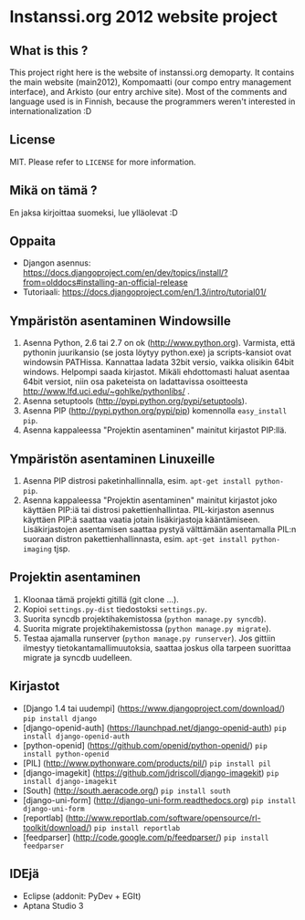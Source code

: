 Instanssi.org 2012 website project
==================================

What is this ?
--------------
This project right here is the website of instanssi.org demoparty. It contains the main website (main2012),
Kompomaatti (our compo entry management interface), and Arkisto (our entry archive site). Most
of the comments and language used is in Finnish, because the programmers weren't interested in 
internationalization :D

License
-------
MIT. Please refer to `LICENSE` for more information.

Mikä on tämä ?
--------------
En jaksa kirjoittaa suomeksi, lue ylläolevat :D

Oppaita
-------
* Djangon asennus: https://docs.djangoproject.com/en/dev/topics/install/?from=olddocs#installing-an-official-release
* Tutoriaali: https://docs.djangoproject.com/en/1.3/intro/tutorial01/

Ympäristön asentaminen Windowsille
----------------------------------
1. Asenna Python, 2.6 tai 2.7 on ok (http://www.python.org). Varmista, että pythonin juurikansio (se josta löytyy python.exe)
   ja scripts-kansiot ovat windowsin PATHissa. Kannattaa ladata 32bit versio, vaikka olisikin 64bit windows. Helpompi saada
   kirjastot. Mikäli ehdottomasti haluat asentaa 64bit versiot, niin osa paketeista on ladattavissa osoitteesta 
   http://www.lfd.uci.edu/~gohlke/pythonlibs/ .
2. Asenna setuptools (http://pypi.python.org/pypi/setuptools). 
3. Asenna PIP (http://pypi.python.org/pypi/pip) komennolla `easy_install pip`.
4. Asenna kappaleessa "Projektin asentaminen" mainitut kirjastot PIP:llä.

Ympäristön asentaminen Linuxeille
---------------------------------
1. Asenna PIP distrosi paketinhallinnalla, esim. `apt-get install python-pip`.
2. Asenna kappaleessa "Projektin asentaminen" mainitut kirjastot joko käyttäen PIP:iä tai distrosi pakettienhallintaa. 
   PIL-kirjaston asennus käyttäen PIP:ä saattaa vaatia jotain lisäkirjastoja kääntämiseen. Lisäkirjastojen asentamisen
   saattaa pystyä välttämään asentamalla PIL:n suoraan distron pakettienhallinnasta, esim. `apt-get install python-imaging` tjsp.

Projektin asentaminen
---------------------
1. Kloonaa tämä projekti gitillä (git clone ...).
2. Kopioi `settings.py-dist` tiedostoksi `settings.py`.
2. Suorita syncdb projektihakemistossa (`python manage.py syncdb`).
3. Suorita migrate projektihakemistossa (`python manage.py migrate`).
4. Testaa ajamalla runserver (`python manage.py runserver`). Jos gittiin ilmestyy tietokantamallimuutoksia, saattaa
   joskus olla tarpeen suorittaa migrate ja syncdb uudelleen.

Kirjastot
---------
* [Django 1.4 tai uudempi] (https://www.djangoproject.com/download/) `pip install django`
* [django-openid-auth] (https://launchpad.net/django-openid-auth) `pip install django-openid-auth`
* [python-openid] (https://github.com/openid/python-openid/) `pip install python-openid`
* [PIL] (http://www.pythonware.com/products/pil/) `pip install pil`
* [django-imagekit] (https://github.com/jdriscoll/django-imagekit) `pip install django-imagekit`
* [South] (http://south.aeracode.org/) `pip install south`
* [django-uni-form] (http://django-uni-form.readthedocs.org) `pip install django-uni-form`
* [reportlab] (http://www.reportlab.com/software/opensource/rl-toolkit/download/) `pip install reportlab`
* [feedparser] (http://code.google.com/p/feedparser/) `pip install feedparser`

IDEjä
-----
* Eclipse (addonit: PyDev + EGIt)
* Aptana Studio 3

